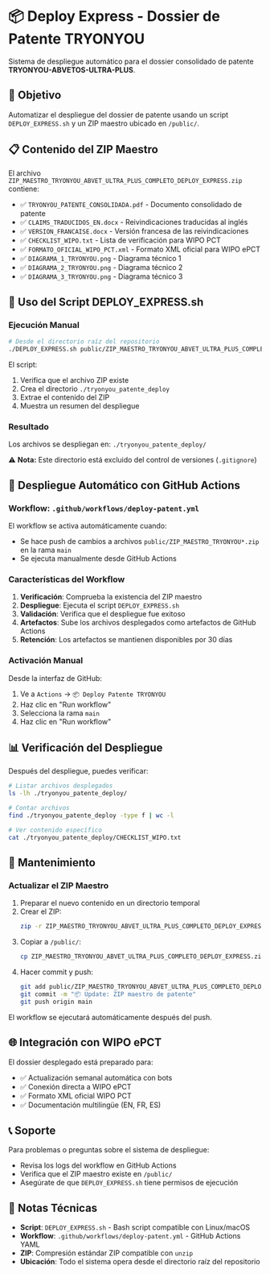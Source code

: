 # 📦 Deploy Express - Dossier de Patente TRYONYOU

Sistema de despliegue automático para el dossier consolidado de patente **TRYONYOU-ABVETOS-ULTRA-PLUS**.

## 🎯 Objetivo

Automatizar el despliegue del dossier de patente usando un script `DEPLOY_EXPRESS.sh` y un ZIP maestro ubicado en `/public/`.

## 📋 Contenido del ZIP Maestro

El archivo `ZIP_MAESTRO_TRYONYOU_ABVET_ULTRA_PLUS_COMPLETO_DEPLOY_EXPRESS.zip` contiene:

- ✅ `TRYONYOU_PATENTE_CONSOLIDADA.pdf` - Documento consolidado de patente
- ✅ `CLAIMS_TRADUCIDOS_EN.docx` - Reivindicaciones traducidas al inglés
- ✅ `VERSION_FRANCAISE.docx` - Versión francesa de las reivindicaciones
- ✅ `CHECKLIST_WIPO.txt` - Lista de verificación para WIPO PCT
- ✅ `FORMATO_OFICIAL_WIPO_PCT.xml` - Formato XML oficial para WIPO ePCT
- ✅ `DIAGRAMA_1_TRYONYOU.png` - Diagrama técnico 1
- ✅ `DIAGRAMA_2_TRYONYOU.png` - Diagrama técnico 2
- ✅ `DIAGRAMA_3_TRYONYOU.png` - Diagrama técnico 3

## 🚀 Uso del Script DEPLOY_EXPRESS.sh

### Ejecución Manual

```bash
# Desde el directorio raíz del repositorio
./DEPLOY_EXPRESS.sh public/ZIP_MAESTRO_TRYONYOU_ABVET_ULTRA_PLUS_COMPLETO_DEPLOY_EXPRESS.zip
```

El script:
1. Verifica que el archivo ZIP existe
2. Crea el directorio `./tryonyou_patente_deploy`
3. Extrae el contenido del ZIP
4. Muestra un resumen del despliegue

### Resultado

Los archivos se despliegan en: `./tryonyou_patente_deploy/`

⚠️ **Nota:** Este directorio está excluido del control de versiones (`.gitignore`)

## 🔄 Despliegue Automático con GitHub Actions

### Workflow: `.github/workflows/deploy-patent.yml`

El workflow se activa automáticamente cuando:
- Se hace push de cambios a archivos `public/ZIP_MAESTRO_TRYONYOU*.zip` en la rama `main`
- Se ejecuta manualmente desde GitHub Actions

### Características del Workflow

1. **Verificación**: Comprueba la existencia del ZIP maestro
2. **Despliegue**: Ejecuta el script `DEPLOY_EXPRESS.sh`
3. **Validación**: Verifica que el despliegue fue exitoso
4. **Artefactos**: Sube los archivos desplegados como artefactos de GitHub Actions
5. **Retención**: Los artefactos se mantienen disponibles por 30 días

### Activación Manual

Desde la interfaz de GitHub:
1. Ve a `Actions` → `📦 Deploy Patente TRYONYOU`
2. Haz clic en "Run workflow"
3. Selecciona la rama `main`
4. Haz clic en "Run workflow"

## 📊 Verificación del Despliegue

Después del despliegue, puedes verificar:

```bash
# Listar archivos desplegados
ls -lh ./tryonyou_patente_deploy/

# Contar archivos
find ./tryonyou_patente_deploy -type f | wc -l

# Ver contenido específico
cat ./tryonyou_patente_deploy/CHECKLIST_WIPO.txt
```

## 🔧 Mantenimiento

### Actualizar el ZIP Maestro

1. Preparar el nuevo contenido en un directorio temporal
2. Crear el ZIP:
   ```bash
   zip -r ZIP_MAESTRO_TRYONYOU_ABVET_ULTRA_PLUS_COMPLETO_DEPLOY_EXPRESS.zip *
   ```
3. Copiar a `/public/`:
   ```bash
   cp ZIP_MAESTRO_TRYONYOU_ABVET_ULTRA_PLUS_COMPLETO_DEPLOY_EXPRESS.zip public/
   ```
4. Hacer commit y push:
   ```bash
   git add public/ZIP_MAESTRO_TRYONYOU_ABVET_ULTRA_PLUS_COMPLETO_DEPLOY_EXPRESS.zip
   git commit -m "📦 Update: ZIP maestro de patente"
   git push origin main
   ```

El workflow se ejecutará automáticamente después del push.

## 🌐 Integración con WIPO ePCT

El dossier desplegado está preparado para:
- ✅ Actualización semanal automática con bots
- ✅ Conexión directa a WIPO ePCT
- ✅ Formato XML oficial WIPO PCT
- ✅ Documentación multilingüe (EN, FR, ES)

## 📞 Soporte

Para problemas o preguntas sobre el sistema de despliegue:
- Revisa los logs del workflow en GitHub Actions
- Verifica que el ZIP maestro existe en `/public/`
- Asegúrate de que `DEPLOY_EXPRESS.sh` tiene permisos de ejecución

## 📝 Notas Técnicas

- **Script**: `DEPLOY_EXPRESS.sh` - Bash script compatible con Linux/macOS
- **Workflow**: `.github/workflows/deploy-patent.yml` - GitHub Actions YAML
- **ZIP**: Compresión estándar ZIP compatible con `unzip`
- **Ubicación**: Todo el sistema opera desde el directorio raíz del repositorio

